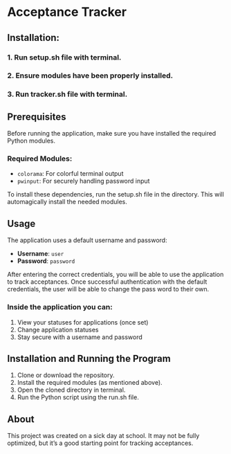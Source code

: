 # Acceptance Tracker


## Installation:
### 1. Run setup.sh file with terminal.
### 2. Ensure modules have been properly installed.
### 3. Run tracker.sh file with terminal.



## Prerequisites

Before running the application, make sure you have installed the required Python modules.

### Required Modules:
  
- `colorama`: For colorful terminal output
- `pwinput`: For securely handling password input

To install these dependencies, run the setup.sh file in the directory.
This will automagically install the needed modules.



## Usage

The application uses a default username and password:

- **Username**: `user`
- **Password**: `password`

After entering the correct credentials, you will be able to use the application to track acceptances.
Once successful authentication with the default credentials, the user will be able to change the pass word to their own.

### Inside the application you can:
1. View your statuses for applications (once set)
2. Change application statuses
3. Stay secure with a username and password

## Installation and Running the Program

1. Clone or download the repository.
2. Install the required modules (as mentioned above).
3. Open the cloned directory in terminal.
4. Run the Python script using the run.sh file.






## About

This project was created on a sick day at school. It may not be fully optimized, but it’s a good starting point for tracking acceptances.
